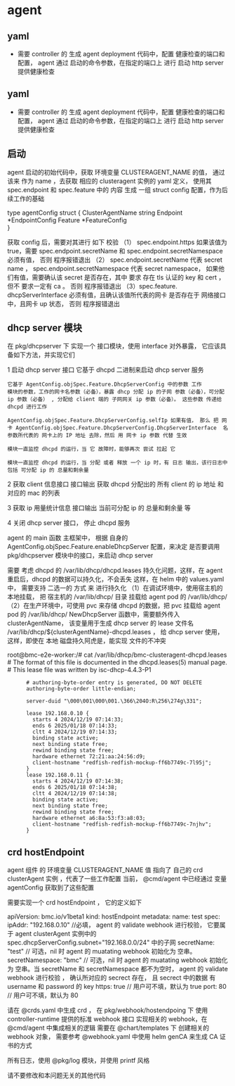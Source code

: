 # agent

## yaml

- 需要 controller 的 生成 agent deployment 代码中，配置 健康检查的端口和配置， agent 通过 启动的命令参数，在指定的端口上 进行 启动 http server 提供健康检查


## yaml

- 需要 controller 的 生成 agent deployment 代码中，配置 健康检查的端口和配置， agent 通过 启动的命令参数，在指定的端口上 进行 启动 http server 提供健康检查


## 启动

agent 启动的初始代码中，获取 环境变量 CLUSTERAGENT_NAME 的值， 通过该来 作为 name ，去获取 相应的 clusteragent 实例的 yaml 定义， 使用其 spec.endpoint 和 spec.feature 中的 内容 生成 一组 struct config 配置，作为后续工作的基础

type agentConfig struct {
  ClusterAgentName string
  Endpoint         *EndpointConfig
  Feature          *FeatureConfig      
}

获取 config 后，需要对其进行 如下 校验
（1） spec.endpoint.https 如果该值为 true，需要 spec.endpoint.secretName 和 spec.endpoint.secretNamespace 必须有值， 否则 程序报错退出
（2） spec.endpoint.secretName 代表 secret name ， spec.endpoint.secretNamespace 代表 secret namespace， 如果他们有值，需要确认该 secret 是否存在，其中 要求 存在 tls 认证的 key 和 cert ，但不 要求一定有 ca   。  否则 程序报错退出
（3）spec.feature. dhcpServerInterface 必须有值，且确认该值所代表的网卡  是否存在于 网络接口中，且网卡 up 状态， 否则 程序报错退出


## dhcp server 模块

在 pkg/dhcpserver 下 实现一个 接口模块，使用 interface 对外暴露，  它应该具备如下方法，并实现它们

1 启动 dhcp server 接口
    它基于 dhcpd 二进制来启动 dhcp server 服务

    它基于 AgentConfig.objSpec.Feature.DhcpServerConfig 中的参数 工作
    模块的参数，工作的网卡名参数（必备），暴露 dhcp 分配 ip 的子网 参数（必备），可分配 ip 参数（必备） , 分配给 client 端的 子网网关 ip 参数（必备）。 这些参数 传递给 dhcpd 进行工作
    
    AgentConfig.objSpec.Feature.DhcpServerConfig.selfIp 如果有值， 那么 把 网卡 AgentConfig.objSpec.Feature.DhcpServerConfig.DhcpServerInterface  名参数所代表的 网卡上的 IP 地址 去除，然后 用 网卡 ip 参数 代替 生效

    模块一直监控 dhcpd 的运行，当 它 故障时，能够再次 尝试 拉起 它 

    模块一直监控 dhcpd 的运行，当 分配 或者 释放 一个 ip 时，有 日志 输出，该行日志中 包括 可分配 ip 的 总量和剩余量


2 获取 client 信息接口 
   接口输出 获取 dhcpd 分配出的 所有 client 的 ip 地址 和 对应的 mac 的列表

3 获取 ip 用量统计信息
   接口输出 当前可分配 ip 的 总量和剩余量 等

4 关闭 dhcp server 接口， 停止 dhcpd 服务


agent 的  main 函数 主框架中， 根据 自身的AgentConfig.objSpec.Feature.enableDhcpServer 配置，来决定 是否要调用 pkg/dhcpserver 模块中的接口，来启动 dhcp server


需要 考虑 dhcpd 的 /var/lib/dhcp/dhcpd.leases 持久化问题，这样，在 agent 重启后，dhcpd 的数据可以持久化，不会丢失
这样，在 helm 中的 values.yaml 中， 需要支持 二选一的 方式 来 进行持久化 
（1）在调试环境中，使用宿主机的 本地挂载， 把 宿主机的 /var/lib/dhcp/ 目录 挂载给 agent pod  的 /var/lib/dhcp/ 
（2）在生产环境中，可使用 pvc 来存储 dhcpd 的数据，把 pvc 挂载给 agent pod 的 /var/lib/dhcp/
    NewDhcpServer 函数中，需要额外传入  clusterAgentName， 该变量用于生成 dhcp server 的 lease  文件名 /var/lib/dhcp/${clusterAgentName}-dhcpd.leases ， 给 dhcp server 使用， 这样，即使在 本地 磁盘持久阿虎是，能实现 文件的不冲突 
    
    
root@bmc-e2e-worker:/# cat /var/lib/dhcp/bmc-clusteragent-dhcpd.leases
          # The format of this file is documented in the dhcpd.leases(5) manual page.
          # This lease file was written by isc-dhcp-4.4.3-P1

          # authoring-byte-order entry is generated, DO NOT DELETE
          authoring-byte-order little-endian;

          server-duid "\000\001\000\001.\366\204O:R\256\274g\331";

          lease 192.168.0.10 {
            starts 4 2024/12/19 07:14:33;
            ends 6 2025/01/18 07:14:33;
            cltt 4 2024/12/19 07:14:33;
            binding state active;
            next binding state free;
            rewind binding state free;
            hardware ethernet 72:21:aa:24:56:d9;
            client-hostname "redfish-redfish-mockup-ff6b7749c-7l95j";
          }
          lease 192.168.0.11 {
            starts 4 2024/12/19 07:14:38;
            ends 6 2025/01/18 07:14:38;
            cltt 4 2024/12/19 07:14:38;
            binding state active;
            next binding state free;
            rewind binding state free;
            hardware ethernet a6:8a:53:f3:a8:03;
            client-hostname "redfish-redfish-mockup-ff6b7749c-7njhv";
          }

## crd hostEndpoint

agent 组件 的 环境变量 CLUSTERAGENT_NAME 值 指向了 自己的  crd clusterAgent 实例 ，代表了一些工作配置
当前，  @cmd/agent 中已经通过 变量 agentConfig 获取到了这些配置 

需要实现一个 crd hostEndpoint ， 它的定义如下

apiVersion: bmc.io/v1beta1
kind: hostEndpoint
metadata:
  name: test
spec:
  ipAddr: "192.168.0.10" //必填， agent 的 validate webhook 进行校验， 它要属于 agent clusterAgent 实例中的 spec.dhcpServerConfig.subnet="192.168.0.0/24"   中的子网
  secretName: "test" // 可选，nil 时 agent 的 muatating webhook 初始化为 空串。 
  secretNamespace: "bmc" // 可选，nil 时 agent 的 muatating webhook 初始化为 空串。当 secretName 和 secretNamespace 都不为空时， agent 的 validate webhook 进行校验 ， 确认所对应的 secrect 存在， 且 secrect 中的数据 有 username 和 password 的 key
  https: true // 用户可不填，默认为 true
  port: 80  // 用户可不填，默认为 80

请在 @crds.yaml 中生成 crd ， 在 pkg/webhook/hostendpoing 下 使用 controller-runtime 提供的标准 webhook 接口 实现相关的 webhook，在 @cmd/agent 中集成相关的逻辑
需要在 @chart/templates  下 创建相关的 webhook 对象，  需要参考 @webhook.yaml  中使用 helm genCA 来生成 CA 证书的方式

所有日志，使用 @pkg/log  模块，并使用 printf 风格

请不要修改和本问题无关的其他代码

